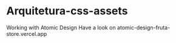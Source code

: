 # Arquitetura-css-assets
 Working with Atomic Design
Have a look on <a>atomic-design-fruta-store.vercel.app</a>
